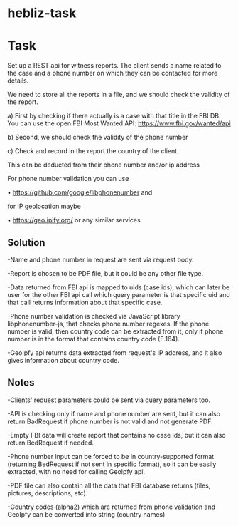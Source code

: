 # hebliz-task

# Task

Set up a REST api for witness reports. The client sends a name related to the case and a
phone number on which they can be contacted for more details.

We need to store all the reports in a file, and we should check the validity of the report.

a) First by checking if there actually is a case with that title in the FBI DB. You can
use the open FBI Most Wanted API: https://www.fbi.gov/wanted/api

b) Second, we should check the validity of the phone number

c) Check and record in the report the country of the client. 

This can be deducted
from their phone number and/or ip address

For phone number validation you can use

• https://github.com/google/libphonenumber and

for IP geolocation maybe

• https://geo.ipify.org/ or any similar services

## Solution 

-Name and phone number in request are sent via request body.

-Report is chosen to be PDF file, but it could be any other file type.

-Data returned from FBI api is mapped to uids (case ids), which can later be user for the other FBI api call which query parameter is that specific uid and that call returns information about that specific case.

-Phone number validation is checked via JavaScript library libphonenumber-js, that checks phone number regexes. If the phone number is valid, then country code can be extracted from it, only if phone number is in the format that contains country code (E.164).


-GeoIpfy api returns data extracted from request's IP address, and it also gives information about country code.

## Notes

-Clients' request parameters could be sent via query parameters too.

-API is checking only if name and phone number are sent, but it can also return BadRequest if phone number is not valid and not generate PDF.

-Empty FBI data will create report that contains no case ids, but it can also return BedRequest if needed.

-Phone number input can be forced to be in country-supported format (returning BedRequest if not sent in specific format), so it can be easily extracted, with no need for calling GeoIpfy api.

-PDF file can also contain all the data that FBI database returns (files, pictures, descriptions, etc).

-Country codes (alpha2) which are returned from phone validation and GeoIpfy can be converted into string (country names)
